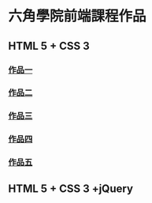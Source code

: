 <h1>六角學院前端課程作品</h1>

<h2>HTML 5 + CSS 3</h2>

<h3><a href="" target="_blank">作品一</a></h3>
<h3><a href="" target="_blank">作品二</a></h3>
<h3><a href="" target="_blank">作品三</a></h3>
<h3><a href="" target="_blank">作品四</a></h3>
<h3><a href="" target="_blank">作品五</a></h3>

<h2>HTML 5 + CSS 3 +jQuery</h2>

